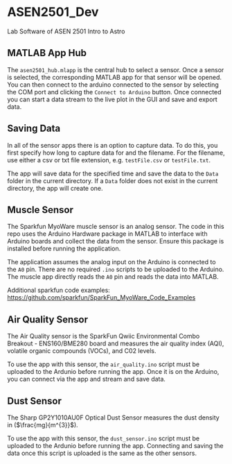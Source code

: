 # ASEN2501_Dev
Lab Software of ASEN 2501 Intro to Astro


## MATLAB App Hub
 
The `asen2501_hub.mlapp` is the central hub to select a sensor. Once a sensor is selected, the corresponding MATLAB app for that sensor will be opened. You can then connect to the arduino connected to the sensor by selecting the COM port and clicking the `Connect to Arduino` button. Once connected you can start a data stream to the live plot in the GUI and save and export data.

## Saving Data

In all of the sensor apps there is an option to capture data. To do this, you first specify how long to capture data for and the filename. For the filename, use either a csv or txt file extension, e.g. `testFile.csv` or `testFile.txt`. 

The app will save data for the specified time and save the data to the `Data` folder in the current directory. If a `Data` folder does not exist in the current directory, the app will create one.



## Muscle Sensor

The Sparkfun MyoWare muscle sensor is an analog sensor. The code in this repo uses the Arduino Hardware package in MATLAB to interface with Arduino boards and collect the data from the sensor. Ensure this package is installed before running the application.

The application assumes the analog input on the Arduino is connected to the ``A0`` pin. There are no required `.ino` scripts to be uploaded to the Arduino. The muscle app directly reads the `A0` pin and reads the data into MATLAB.


Additional sparkfun code examples: https://github.com/sparkfun/SparkFun_MyoWare_Code_Examples


## Air Quality Sensor

The Air Quality sensor is the SparkFun Qwiic Environmental Combo Breakout - ENS160/BME280 board and measures the air quality index (AQI), volatile organic compounds (VOCs), and C02 levels.

To use the app with this sensor, the `air_quality.ino` script must be uploaded to the Ardunio before running the app. Once it is on the Arduino, you can connect via the app and stream and save data.


## Dust Sensor

The Sharp GP2Y1010AU0F Optical Dust Sensor measures the dust density in ($\frac{mg}{m^{3}}$). 

To use the app with this sensor, the `dust_sensor.ino` script  must be uploaded to the Ardunio before running the app. Connecting and saving the data once this script is uploaded is the same as the other sensors.


